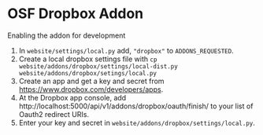 # OSF Dropbox Addon

Enabling the addon for development

1. In `website/settings/local.py` add, `"dropbox"` to `ADDONS_REQUESTED`.
2. Create a local dropbox settings file with `cp website/addons/dropbox/settings/local-dist.py website/addons/dropbox/setings/local.py`
3. Create an app and get a key and secret from https://www.dropbox.com/developers/apps.
5. At the Dropbox app console, add http://localhost:5000/api/v1/addons/dropbox/oauth/finish/ to your list of Oauth2 redirect URIs.
4. Enter your key and secret in `website/addons/dropbox/settings/local.py`. 
